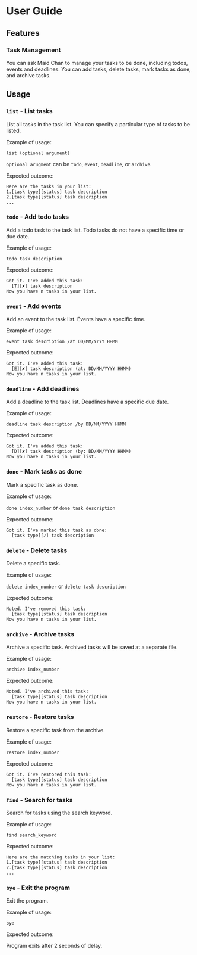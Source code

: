 # User Guide

## Features 

### Task Management 
You can ask Maid Chan to manage your tasks to be done, including todos, events and deadlines. You can add tasks, delete tasks, mark tasks as done, and archive tasks.

## Usage

### `list` - List tasks

List all tasks in the task list. You can specify a particular type of tasks to be listed.

Example of usage: 

`list (optional argument)`

`optional arugment` can be `todo`, `event`, `deadline`, or `archive`.

Expected outcome:

```
Here are the tasks in your list:
1.[task type][status] task description
2.[task type][status] task description
...
```

### `todo` - Add todo tasks
Add a todo task to the task list. Todo tasks do not have a specific time or due date.

Example of usage:

`todo task description`

Expected outcome:

```
Got it. I've added this task:
  [T][✘] task description
Now you have n tasks in your list.
```

### `event` - Add events
Add an event to the task list. Events have a specific time.

Example of usage:

`event task description /at DD/MM/YYYY HHMM`

Expected outcome:

```
Got it. I've added this task:
  [E][✘] task description (at: DD/MM/YYYY HHMM)
Now you have n tasks in your list.
```

### `deadline` - Add deadlines
Add a deadline to the task list. Deadlines have a specific due date.

Example of usage:

`deadline task description /by DD/MM/YYYY HHMM`

Expected outcome:

```
Got it. I've added this task:
  [D][✘] task description (by: DD/MM/YYYY HHMM)
Now you have n tasks in your list.
```

### `done` - Mark tasks as done
Mark a specific task as done.

Example of usage:

`done index_number` or `done task description`

Expected outcome:

```
Got it. I've marked this task as done:
  [task type][✓] task description
```

### `delete` - Delete tasks
Delete a specific task.

Example of usage:

`delete index_number` or `delete task description`

Expected outcome:

```
Noted. I've removed this task:
  [task type][status] task description
Now you have n tasks in your list.
```

### `archive` - Archive tasks
Archive a specific task. Archived tasks will be saved at a separate file.

Example of usage:

`archive index_number`

Expected outcome:

```
Noted. I've archived this task:
  [task type][status] task description
Now you have n tasks in your list.
```

### `restore` - Restore tasks
Restore a specific task from the archive. 

Example of usage:

`restore index_number`

Expected outcome:

```
Got it. I've restored this task:
  [task type][status] task description
Now you have n tasks in your list.
```

### `find` - Search for tasks
Search for tasks using the search keyword.

Example of usage:

`find search_keyword`

Expected outcome:

```
Here are the matching tasks in your list:
1.[task type][status] task description
2.[task type][status] task description
...
```

### `bye` - Exit the program
Exit the program.

Example of usage:

`bye`

Expected outcome:

Program exits after 2 seconds of delay.